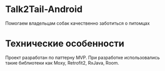 # Talk2Tail-Android

Помогаем владельцам  собак качественно  заботиться о питомцах

# Технические особенности

Проект разработан по паттерну MVP. При разработке использовались такие библиотеки как Moxy, Retrofit2, RxJava, Room.

